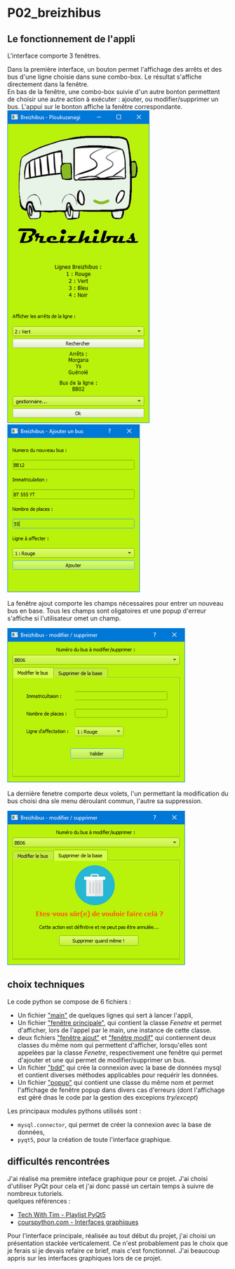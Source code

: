# P02_breizhibus


## Le fonctionnement de l'appli

L'interface comporte 3 fenêtres.

Dans la première interface, un bouton permet l'affichage des arrêts et des bus d'une ligne choisie dans sune combo-box. Le résultat s'affiche directement dans la  fenêtre.<br>
En bas de la fenêtre, une combo-box suivie d'un autre bonton permettent de choisir une autre action à exécuter : ajouter, ou modifier/supprimer un bus. L'appui sur le bonton affiche la fenêtre correspondante.
![cap1](images/cap1.png) ![cap2](images/cap2.png)

La fenêtre ajout comporte les champs nécessaires pour entrer un nouveau bus en base. Tous les champs sont oligatoires et une popup d'erreur s'affiche si l'utilisateur omet un champ.

![cap3](images/cap3.png)

La dernière fenetre comporte deux volets, l'un permettant la modification du bus choisi dna sle menu déroulant commun, l'autre sa suppression. 

![cap4](images/cap4.png)

## choix techniques

Le code python se compose de 6 fichiers :
- Un fichier ["main"](main.py) de quelques lignes qui sert à lancer l'appli,
- Un fichier ["fenêtre principale"](fenetre_principale.py), qui contient la classe _Fenetre_ et permet d'afficher, lors de l'appel par le main, une instance de cette classe.
- deux fichiers ["fenêtre ajout"](fenetre_ajout.py) et ["fenêtre modif"](fenetre_modif.py) qui contiennent deux classes du même nom qui permettent d'afficher, lorsqu'elles sont appelées par la classe _Fenetre_, respectivement une fenêtre qui permet d'ajouter et une qui permet de modifier/supprimer un bus.
- Un fichier ["bdd"](bdd.py) qui crée la connexion avec la base de données mysql et contient diverses méthodes applicables pour requérir les données.
- Un fichier ["popup"](popup.py) qui contient une classe du même nom et permet l'affichage de fenêtre popup dans divers cas d'erreurs (dont l'affichage est géré dnas le code par la gestion des excepions _try/except_)

Les principaux modules pythons utilisés sont :
* `mysql.connector`, qui permet  de créer la connexion avec la base de données,
* `pyqt5`, pour la création de toute l'interface graphique.

## difficultés rencontrées 

J'ai réalisé ma première inteface graphique pour ce projet. J'ai choisi d'utiliser PyQt pour cela et j'ai donc passé un certain temps à suivre de nombreux tutoriels. <br>
quelques références :
* [Tech With Tim - Playlist PyQt5](https://www.youtube.com/playlist?list=PLzMcBGfZo4-lB8MZfHPLTEHO9zJDDLpYj)
* [courspython.com - Interfaces graphiques](https://courspython.com/interfaces.html)

Pour l'interface principale, réalisée au tout début du projet, j'ai choisi un présentation stackée verticalement. Ce n'est probablement pas le choix que je ferais si je devais refaire ce brief, mais c'est fonctionnel. J'ai beaucoup appris sur les interfaces graphiques lors de ce projet.

